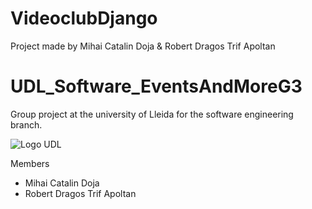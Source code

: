 # VideoclubDjango
Project made by Mihai Catalin Doja &amp; Robert Dragos Trif Apoltan

# UDL_Software_EventsAndMoreG3
Group project at the university of Lleida for the software engineering branch.

![Logo UDL](https://campusvirtual.xyz/wp-content/uploads/campus-virtual-udl-5.jpg)

Members
- Mihai Catalin Doja
- Robert Dragos Trif Apoltan
